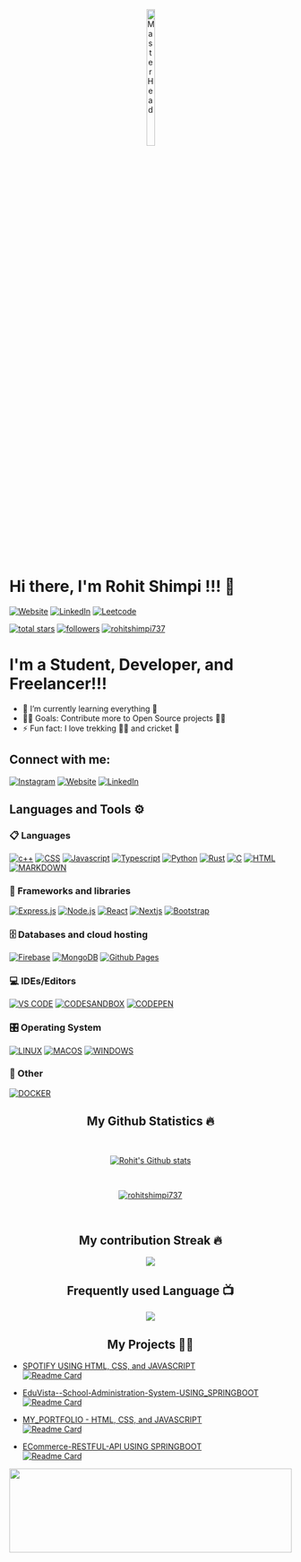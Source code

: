 <div style="text-align: center;">
  <a href="https://rohitshimpi737.github.io/portfolio/">
    <img src="https://github.com/rohitshimpi737/rohitshimpi737/blob/main/profile%20image.png" alt="MasterHead" style="width:25%; max-width:60px; height:auto;">
  </a>
</div>

# Hi there, I'm Rohit Shimpi !!! 👋
[![Website](https://img.shields.io/website?label=PORTFOLIO&style=for-the-badge&url=https%3A%2F%2Fcodestackr.com)](https://rohitshimpi737.github.io/portfolio/)
[![LinkedIn](https://img.shields.io/badge/linkedin-%230077B5.svg?style=for-the-badge&logo=linkedin&logoColor=white)](https://www.linkedin.com/in/rohit-shimpi-9940b0253/)
[![Leetcode](https://img.shields.io/badge/-LeetCode-FFA116?style=for-the-badge&logo=LeetCode&logoColor=black)](https://leetcode.com/u/S_Rohit7020/)
<p align="left">
  <a href="https://github.com/rohitshimpi737?tab=repositories&sort=stargazers">
    <img alt="total stars" title="Total stars on GitHub" src="https://custom-icon-badges.herokuapp.com/badge/dynamic/json?logo=star&color=55960c&labelColor=488207&label=Stars&style=for-the-badge&query=%24.stars&url=https://api.github-star-counter.workers.dev/user/rohitshimpi737"/></a>
  <a href="https://github.com/rohitshimpi737?tab=followers">
    <img alt="followers" title="Follow me on Github" src="https://custom-icon-badges.herokuapp.com/github/followers/rohitshimpi737?color=236ad3&labelColor=1155ba&style=for-the-badge&logo=person-add&label=Follow&logoColor=white"/></a>
  <a href="https://github.com/rohitshimpi737?tab=followers">
  <img src="https://komarev.com/ghpvc/?username=rohitshimpi737&label=Profile%20views&color=0e75b6&style=flat" alt="rohitshimpi737" /> </a>
</p>



# I'm a Student, Developer, and Freelancer!!!

- 🌱 I’m currently learning everything 📝
- 👨‍💻 Goals: Contribute more to Open Source projects 👨‍💻
- ⚡ Fun fact: I love trekking 🧗‍♀️ and cricket 🏏

## Connect with me:
[![Instagram](https://img.shields.io/badge/Rohit_Shimpi-%23E4405F.svg?style=for-the-badge&logo=Instagram&logoColor=white)](https://www.instagram.com/rohit.shimpi.737/) 
[![Website](https://img.shields.io/website?label=rohitshimpi&style=for-the-badge&url=https%3A%2F%2Fcodestackr.com)](https://rohitshimpi737.github.io/portfolio/)
[![LinkedIn](https://img.shields.io/badge/linkedin-%230077B5.svg?style=for-the-badge&logo=linkedin&logoColor=white)](https://www.linkedin.com/in/rohit-shimpi-9940b0253/)


## Languages and Tools ⚙️

### 📋 Languages
<p> 
  <a href="#"><img alt="c++" src="https://img.shields.io/badge/C%2B%2B-00599C?style=for-the-badge&logo=c%2B%2B&logoColor=white"></a>
  <a href="#"><img alt="CSS" src="https://img.shields.io/badge/CSS3-1572B6?style=for-the-badge&logo=css3&logoColor=white"></a>
  <a href="#"><img alt="Javascript" src="https://img.shields.io/badge/JavaScript-323330?style=for-the-badge&logo=javascript&logoColor=F7DF1E"></a>
  <a href="#"><img alt="Typescript" src="https://img.shields.io/badge/TypeScript-007ACC?style=for-the-badge&logo=typescript&logoColor=white"></a>
  <a href="#"><img alt="Python" src="https://img.shields.io/badge/Python-FFD43B?style=for-the-badge&logo=python&logoColor=blue"></a>
  <a href="#"><img alt="Rust" src="https://img.shields.io/badge/java-%23ED8B00.svg?style=for-the-badge&logo=java&logoColor=white"></a>
  <a href="#"><img alt="C" src="https://img.shields.io/badge/c-%2300599C.svg?style=for-the-badge&logo=c&logoColor=white"></a>
  <a href="#"><img alt="HTML" src="https://img.shields.io/badge/html5-%23E34F26.svg?style=for-the-badge&logo=html5&logoColor=white"></a>
  <a href="#"><img alt="MARKDOWN" src="https://img.shields.io/badge/markdown-%23000000.svg?style=for-the-badge&logo=markdown&logoColor=white"></a>
</p>

### 🧰 Frameworks and libraries

<p>  
  <a href="#"><img alt="Express.js" src="https://img.shields.io/badge/Express.js-000000?style=for-the-badge&logo=express&logoColor=white"></a>
  <a href="#"><img alt="Node.js" src="https://img.shields.io/badge/node.js-6DA55F?style=for-the-badge&logo=node.js&logoColor=white"></a>
  <a href="#"><img alt="React" src="https://img.shields.io/badge/React-20232a.svg?style=for-the-badge&logo=react&logoColor=%2361DAFB"></a>
  <a href="#"><img alt="Nextjs" src="https://img.shields.io/badge/Next-black?style=for-the-badge&logo=next.js&logoColor=white"></a>
  <a href="#"><img alt="Bootstrap" src="https://img.shields.io/badge/bootstrap-%23563D7C.svg?style=for-the-badge&logo=bootstrap&logoColor=white"></a>
</p>

### 🗄️ Databases and cloud hosting

<p>
    <a href="#"><img alt="Firebase" src="https://img.shields.io/badge/Firebase-039BE5?style=for-the-badge&logo=Firebase&logoColor=white"></a>
    <a href="#"><img alt="MongoDB" src ="https://img.shields.io/badge/MongoDB-4ea94b.svg?logo=mongodb&logoColor=white&style=for-the-badge"></a>
    <a href="#"><img alt="Github Pages" src ="https://img.shields.io/badge/github%20pages-121013?style=for-the-badge&logo=github&logoColor=white"></a>
</p>

### 💻 IDEs/Editors

<p>
    <a href="#"><img alt="VS CODE" src="https://img.shields.io/badge/Visual%20Studio%20Code-0078d7.svg?style=for-the-badge&logo=visual-studio-code&logoColor=white"></a>
    <a href="#"><img alt="CODESANDBOX" src="https://img.shields.io/badge/Codesandbox-040404?style=for-the-badge&logo=codesandbox&logoColor=DBDBDB"></a>
    <a href="#"><img alt="CODEPEN" src="https://img.shields.io/badge/CodePen-white?style=for-the-badge&logo=codepen&logoColor=black)"></a>
</p>

### 🎛️ Operating System

<p>
    <a href="#"><img alt="LINUX" src="https://img.shields.io/badge/Linux-FCC624?style=for-the-badge&logo=linux&logoColor=black"></a>
    <a href="#"><img alt="MACOS" src="https://img.shields.io/badge/mac%20os-000000?style=for-the-badge&logo=macos&logoColor=F0F0F0"></a>
    <a href="#"><img alt="WINDOWS" src="https://img.shields.io/badge/Windows-0078D6?style=for-the-badge&logo=windows&logoColor=white"></a>
</p>

### 🥅 Other

<p>
    <a href="#"><img alt="DOCKER" src="https://img.shields.io/badge/docker-%230db7ed.svg?style=for-the-badge&logo=docker&logoColor=white"></a>
</p>

<h2 align="center">My Github Statistics 🔥</h2>   
<br>
<p align="center">
<a href="https://github.com/rohitshimpi737">
<img align="center" alt="Rohit's Github stats"
src="https://github-readme-stats-xi-rosy-19.vercel.app/api?username=rohitshimpi737&show_icons=true&hide_border=true&count_private=true&bg_color=22272e&title_color=00ffff&text_color=ffffff&icon_color=ffffff"/>
</a>
   </p>
 <br>
  <p align="center"> 
  <a href="https://github.com/ryo-ma/github-profile-trophy">
    <img src="https://github-profile-trophy.vercel.app/?username=rohitshimpi737&theme=onedark" alt="rohitshimpi737" /> 
  </a>
</p>
 <br>


<h2 align="center">My contribution Streak 🔥</h2>
<p align="center">
    <img src="https://github-readme-streak-stats.herokuapp.com/?user=rohitshimpi737&theme=dark&hide_border=true&background=22272e&stroke=0000"/>
 </p>
 
  <h2 align="center">Frequently used Language 📺</h2>
<p align="center">
  <a href="https://github.com/rohitshimpi737/github-readme-streak-stats">
    <img src="https://github-readme-stats-sigma-five.vercel.app/api/top-langs/?username=rohitshimpi737&theme=dark&hide_border=true&background=22272e&stroke=0000"/>
  </a>
 </p> 

 </p>  

<h2 align="center"> My Projects 👨‍💻 </h2>

- [SPOTIFY USING HTML, CSS, and JAVASCRIPT](https://spotifyrohit737.freewebhostmost.com/) <br>
[![Readme Card](https://github-readme-stats-sigma-five.vercel.app/api/pin/?username=rohitshimpi737&repo=spotify-clone&theme=radical)](https://github.com/rohitshimpi737/spotify-clone)

- [EduVista--School-Administration-System-USING_SPRINGBOOT](https://github.com/rohitshimpi737/EduVista--School-Administration-System) <br>
[![Readme Card](https://github-readme-stats-sigma-five.vercel.app/api/pin/?username=rohitshimpi737&repo=EduVista--School-Administration-System&theme=radical)](https://github.com/rohitshimpi737/EduVista--School-Administration-System)

- [MY_PORTFOLIO - HTML, CSS, and JAVASCRIPT](https://rohitshimpi737.github.io/portfolio/) <br>
[![Readme Card](https://github-readme-stats-sigma-five.vercel.app/api/pin/?username=rohitshimpi737&repo=portfolio&theme=radical)](https://github.com/rohitshimpi737/portfolio)

- [ECommerce-RESTFUL-API USING SPRINGBOOT](https://github.com/rohitshimpi737/ECommerce-RESTFUL-API) <br>
[![Readme Card](https://github-readme-stats-sigma-five.vercel.app/api/pin/?username=rohitshimpi737&repo=ECommerce-RESTFUL-API&theme=radical)](https://github.com/rohitshimpi737/ECommerce-RESTFUL-API)

<img src="https://raw.githubusercontent.com/matfantinel/matfantinel/master/waves.svg" width="100%" height="150">

